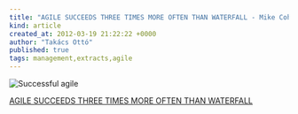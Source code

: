 ```yaml
---
title: "AGILE SUCCEEDS THREE TIMES MORE OFTEN THAN WATERFALL - Mike Cohn"
kind: article
created_at: 2012-03-19 21:22:22 +0000
author: "Takács Ottó"
published: true
tags: management,extracts,agile
---
```

![Successful agile](http://blog.mountaingoatsoftware.com/wp-content/uploads/Agile-Waterfall-Success-Failure-Rates.jpg)

[AGILE SUCCEEDS THREE TIMES MORE OFTEN THAN WATERFALL](http://blog.mountaingoatsoftware.com/agile-succeeds-three-times-more-often-than-waterfall)

<div class='old-comments'></div>